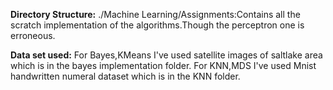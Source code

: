 **Directory Structure:**
./Machine Learning/Assignments:Contains all the scratch implementation of the algorithms.Though the perceptron one is erroneous.

**Data set used:**
For Bayes,KMeans I've used satellite images of saltlake area which is in the bayes implementation folder.
For KNN,MDS I've used Mnist handwritten numeral dataset which is in the KNN folder.
